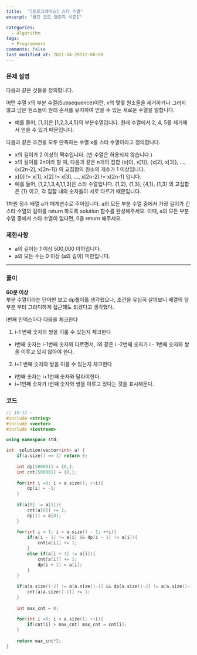 ```yaml
---
title:  "[프로그래머스] 스타 수열"
excerpt: "월간 코드 챌린지 시즌1"

categories:
  - Algorithm
tags:
  - Programmers
comments: false
last_modified_at: 2021-04-29T12:00:00
---
```

### 문제 설명
다음과 같은 것들을 정의합니다.

어떤 수열 x의 부분 수열(Subsequence)이란, x의 몇몇 원소들을 제거하거나 그러지 않고 남은 원소들이 원래 순서를 유지하여 얻을 수 있는 새로운 수열을 말합니다.

- 예를 들어, [1,3]은 [1,2,3,4,5]의 부분수열입니다. 원래 수열에서 2, 4, 5를 제거해서 얻을 수 있기 때문입니다.

다음과 같은 조건을 모두 만족하는 수열 x를 스타 수열이라고 정의합니다.

- x의 길이가 2 이상의 짝수입니다. (빈 수열은 허용되지 않습니다.)
- x의 길이를 2n이라 할 때, 다음과 같은 n개의 집합 {x[0], x[1]}, {x[2], x[3]}, ..., {x[2n-2], x[2n-1]} 의 교집합의 원소의 개수가 1 이상입니다.
- x[0] != x[1], x[2] != x[3], ..., x[2n-2] != x[2n-1] 입니다.
- 예를 들어, [1,2,1,3,4,1,1,3]은 스타 수열입니다. {1,2}, {1,3}, {4,1}, {1,3} 의 교집합은 {1} 이고, 각 집합 내의 숫자들이 서로 다르기 때문입니다.

1차원 정수 배열 a가 매개변수로 주어집니다. a의 모든 부분 수열 중에서 가장 길이가 긴 스타 수열의 길이를 return 하도록 solution 함수를 완성해주세요. 이때, a의 모든 부분 수열 중에서 스타 수열이 없다면, 0을 return 해주세요.

### 제한사항
- a의 길이는 1 이상 500,000 이하입니다.
- a의 모든 수는 0 이상 (a의 길이) 미만입니다.

---
### 풀이
**60분 이상**  
부분 수열이라는 단어만 보고 dp풀이를 생각했으나, 조건을 유심히 살펴보니 배열의 앞부분 부터 그리디하게 접근해도 되겠다고 생각했다.  
  
i번째 인덱스마다 다음을 체크한다
1. i-1 번째 숫자와 쌍을 이룰 수 있는지 체크한다
 - i번째 숫자는 i-1번째 숫자와 다르면서, i와 같은 i -2번째 숫자가 i - 1번째 숫자와 쌍을 이루고 있지 않아야 한다.
2. i+1 번째 숫자와 쌍을 이를 수 있는지 체크한다
 - i번째 숫자는 i+1번째 숫자와 달라야한다.
 - i+1번째 숫자가 i번째 숫자와 쌍을 이루고 있다는 것을 표시해둔다.


### 코드
```c++
// 10:12 ~ 
#include <string>
#include <vector>
#include <iostream>

using namespace std;

int  solution(vector<int> a) {
    if(a.size() == 1) return 0;
    
    int dp[500001] = {0,};
    int cnt[500001] = {0,};
    
    for(int i =0; i < a.size(); ++i){
        dp[i] = -1;
    }
    
    if(a[0] != a[1]){
        cnt[a[0]] += 1;
        dp[1] = a[0];
    }
    
    for(int i = 1; i < a.size() - 1; ++i){
        if(a[i - 1] != a[i] && dp[i - 1] != a[i]){
            cnt[a[i]] += 1;
        }
        else if(a[i + 1] != a[i]){
            cnt[a[i]] += 1;
            dp[i + 1] = a[i];
        }
    }
    
    if(a[a.size()-2] != a[a.size()-1] && dp[a.size()-2] != a[a.size()-1]){
        cnt[a[a.size()-1]] += 1;
    }
    
    int max_cnt = 0;
    
    for(int i =0; i < a.size(); ++i){
        if(cnt[i] > max_cnt) max_cnt = cnt[i];
    }
    
    return max_cnt*2;
}
```